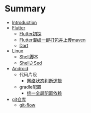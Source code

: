 # Summary

* [Introduction](README.md)
* [Flutter](flutter.md)
  * [Flutter初探](flutter/Flutter初探.md)
  * [Flutter混编一键打包并上传maven](flutter/Flutter混表一键打包并上传maven.md)
  * [Dart](flutter/Drat.md)
* [Linux](linux.md)
  * [Shell脚本](linux/shell脚本.md)
  * [Shell之Sed](linux/shell之sed.md)
* [Android](android.md)
  * 代码片段
    * [网络状态判断逻辑](android/代码片段/网络状态判断逻辑.md)
  * gradle配置
    * [统一全局配置依赖](android/统一全局配置依赖.md)
* [git仓库](gitcang-ku.md)
  * [git-flow](git仓库/git-flow.md)

